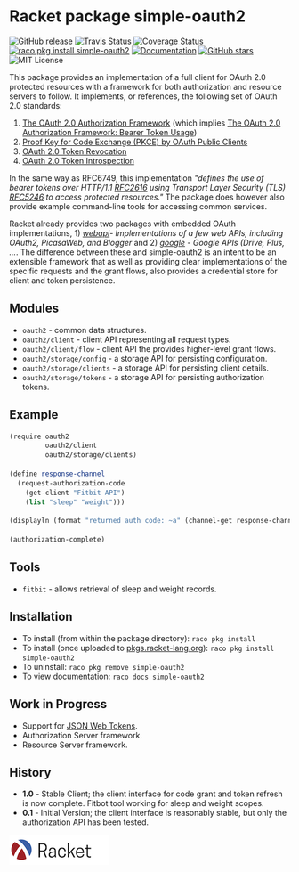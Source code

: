 # Racket package simple-oauth2

[![GitHub release](https://img.shields.io/github/release/johnstonskj/simple-oauth2.svg?style=flat-square)](https://github.com/johnstonskj/simple-oauth2/releases)
[![Travis Status](https://travis-ci.org/johnstonskj/simple-oauth2.svg)](https://www.travis-ci.org/johnstonskj/simple-oauth2)
[![Coverage Status](https://coveralls.io/repos/github/johnstonskj/simple-oauth2/badge.svg?branch=master)](https://coveralls.io/github/johnstonskj/simple-oauth2?branch=master)
[![raco pkg install simple-oauth2](https://img.shields.io/badge/raco%20pkg%20install-simple--oauth2-blue.svg)](http://pkgs.racket-lang.org/package/simple-oauth2)
[![Documentation](https://img.shields.io/badge/raco%20docs-simple--oauth2-blue.svg)](http://docs.racket-lang.org/simple-oauth2/index.html)
[![GitHub stars](https://img.shields.io/github/stars/johnstonskj/simple-oauth2.svg)](https://github.com/johnstonskj/simple-oauth2/stargazers)
![MIT License](https://img.shields.io/badge/license-MIT-118811.svg)

This package provides an implementation of a full client for OAuth 2.0 protected resources with a framework for both authorization and resource servers to follow. It implements, or references, the following set of OAuth 2.0 standards:

1. [The OAuth 2.0 Authorization Framework](https://tools.ietf.org/html/rfc6749) (which implies [The OAuth 2.0 Authorization Framework: Bearer Token Usage](https://tools.ietf.org/html/rfc6750))
2. [Proof Key for Code Exchange (PKCE) by OAuth Public Clients](https://tools.ietf.org/html/rfc7636)
3. [OAuth 2.0 Token Revocation](https://tools.ietf.org/html/rfc7009)
4. [OAuth 2.0 Token Introspection](https://tools.ietf.org/html/rfc7662)

In the same way as RFC6749, this implementation *"defines the use of bearer tokens over HTTP/1.1
   [RFC2616](https://tools.ietf.org/html/2616) using Transport Layer Security (TLS) [RFC5246](https://tools.ietf.org/html/5246) to access
   protected resources."* The package does however also provide example command-line tools for accessing common services.

Racket already provides two packages with embedded OAuth implementations, 1) *[webapi](https://pkgs.racket-lang.org/package/webapi)- Implementations of a few web APIs, including OAuth2, PicasaWeb, and Blogger* and 2) *[google](https://pkgs.racket-lang.org/package/google) - Google APIs (Drive, Plus, ...*. The difference between these and simple-oauth2 is an intent to be an extensible framework that as well as providing clear implementations of the specific requests and the grant flows, also provides a credential store for client and token persistence.


## Modules

* `oauth2` - common data structures.
* `oauth2/client` - client API representing all request types.
* `oauth2/client/flow` - client API the provides higher-level grant flows.
* `oauth2/storage/config` - a storage API for persisting configuration.
* `oauth2/storage/clients` - a storage API for persisting client details.
* `oauth2/storage/tokens` - a storage API for persisting authorization tokens.

## Example

```scheme
(require oauth2
         oauth2/client
         oauth2/storage/clients)

(define response-channel
  (request-authorization-code
    (get-client "Fitbit API")
    (list "sleep" "weight")))

(displayln (format "returned auth code: ~a" (channel-get response-channel)))

(authorization-complete)
```

## Tools

* `fitbit` - allows retrieval of sleep and weight records.

## Installation

* To install (from within the package directory): `raco pkg install`
* To install (once uploaded to [pkgs.racket-lang.org](https://pkgs.racket-lang.org/)): `raco pkg install simple-oauth2`
* To uninstall: `raco pkg remove simple-oauth2`
* To view documentation: `raco docs simple-oauth2`

## Work in Progress

* Support for [JSON Web Tokens](https://tools.ietf.org/html/rfc7519).
* Authorization Server framework.
* Resource Server framework.

## History

* **1.0** - Stable Client; the client interface for code grant and token refresh is now complete. Fitbot tool working for sleep and weight scopes.
* **0.1** - Initial Version; the client interface is reasonably stable, but only the authorization API has been tested.

[![Racket Language](https://raw.githubusercontent.com/johnstonskj/racket-scaffold/master/scaffold/plank-files/racket-lang.png)](https://racket-lang.org/)
